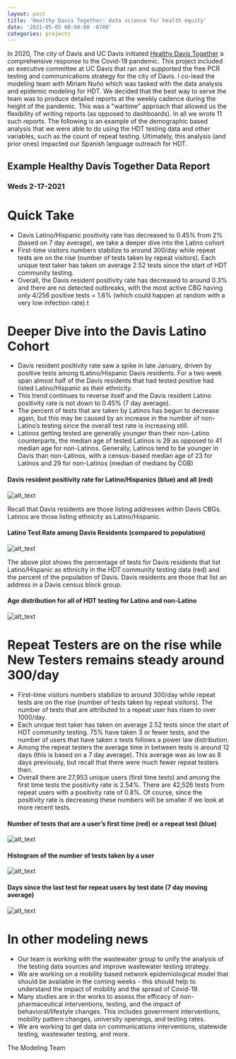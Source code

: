 ```yaml
---
layout: post
title: 'Healthy Davis Together: data science for health equity'
date: '2021-05-05 00:00:00 -0700'
categories: projects
---
```


In 2020, The city of Davis and UC Davis initiated [Healthy Davis Together](http://healthydavistogether.org) a comprehensive response to the Covid-19 pandemic.
This project included an executive committee at UC Davis that ran and supported the free PCR testing and communications strategy for the city of Davis.
I co-lead the modeling team with Miriam Nu&ntilde;o which was tasked with the data analysis and epidemic modeling for HDT.
We decided that the best way to serve the team was to produce detailed reports at the weekly cadence during the height of the pandemic.
This was a "wartime" approach that allowed us the flexibility of writing reports (as opposed to dashboards).
In all we wrote 11 such reports.
The following is an example of the demographic based analysis that we were able to do using the HDT testing data and other variables, such as the count of repeat testing.
Ultimately, this analysis (and prior ones) impacted our Spanish language outreach for HDT.


## Example Healthy Davis Together Data Report
### Weds 2-17-2021

# Quick Take

* Davis Latino/Hispanic positivity rate has decreased to 0.45% from 2% (based on 7 day average), we take a deeper dive into the Latino cohort  
* First-time visitors numbers stabilize to around 300/day while repeat tests are on the rise (number of tests taken by repeat visitors).  Each unique test taker has taken on average 2.52 tests since the start of HDT community testing.
* Overall, the Davis resident positivity rate has decreased to around 0.3% and there are no detected outbreaks, with the most active CBG having only 4/256 positive tests = 1.6% (which could happen at random with a very low infection rate).t


# Deeper Dive into the Davis Latino Cohort



* Davis resident positivity rate saw a spike in late January, driven by positive tests among tLatino/Hispanic Davis residents.  For a two week span almost half of the Davis residents that had tested positive had listed Latino/Hispanic as their ethnicity.
* This trend continues to reverse itself and the Davis resident Latino positivity rate is not down to 0.45% (7 day average). 
* The percent of tests that are taken by Latinos has begun to decrease again, but this may be caused by an increase in the number of non-Latino’s testing since the overall test rate is increasing still.
* Latinos getting tested are generally younger than their non-Latino counterparts, the median age of tested Latinos is 29 as opposed to 41 median age for non-Latinos.  Generally, Latinos tend to be younger in Davis than non-Latinos, with a census-based median age of 23 for Latinos and 29 for non-Latinos (median of medians by CGB)


#### Davis resident positivity rate for Latino/Hispanics (blue) and all (red)


![alt_text](/images/hdt_images/image1.png "image_tooltip")


Recall that Davis residents are those listing addresses within Davis CBGs.  Latinos are those listing ethnicity as Latino/Hispanic.


#### Latino Test Rate among Davis Residents (compared to population)


![alt_text](/images/hdt_images/image3.png "image_tooltip")


The above plot shows the percentage of tests for Davis residents that list Latino/Hispanic as ethnicity in the HDT community testing data (red) and the percent of the population of Davis.  Davis residents are those that list an address in a Davis census block group.


#### Age distribution for all of HDT testing for Latino and non-Latino

![alt_text](/images/hdt_images/image6.png "image_tooltip")

# Repeat Testers are on the rise while New Testers remains steady around 300/day

* First-time visitors numbers stabilize to around 300/day while repeat tests are on the rise (number of tests taken by repeat visitors).  The number of tests that are attributed to a repeat user has risen to over 1000/day.
* Each unique test taker has taken on average 2.52 tests since the start of HDT community testing.  75% have taken 3 or fewer tests, and the number of users that have taken x tests follows a power law distribution.
* Among the repeat testers the average time in between tests is around 12 days (this is based on a 7 day average).  This average was as low as 8 days previously, but recall that there were much fewer repeat testers then.
* Overall there are 27,953 unique users (first time tests) and among the first time tests the positivity rate is 2.54%.  There are 42,526 tests from repeat users with a positivity rate of 0.8%.  Of course, since the positivity rate is decreasing these numbers will be smaller if we look at more recent tests.


####  Number of tests that are a user’s first time (red) or a repeat test (blue)

![alt_text](/images/hdt_images/image2.png "image_tooltip")

#### Histogram of the number of tests taken by a user

![alt_text](/images/hdt_images/image4.png "image_tooltip")

#### Days since the last test for repeat users by test date (7 day moving average)

![alt_text](/images/hdt_images/image5.png "image_tooltip")

# In other modeling news

* Our team is working with the wastewater group to unify the analysis of the testing data sources and improve wastewater testing strategy.
* We are working on a mobility based network epidemiological model that should be available in the coming weeks - this should help to understand the impact of mobility and the spread of Covid-19.
* Many studies are in the works to assess the efficacy of non-pharmaceutical interventions, testing, and the impact of behavioral/lifestyle changes.  This includes government interventions, mobility pattern changes, university openings, and testing rates.
* We are working to get data on communications interventions, statewide testing, wastewater testing, and more.

The Modeling Team
